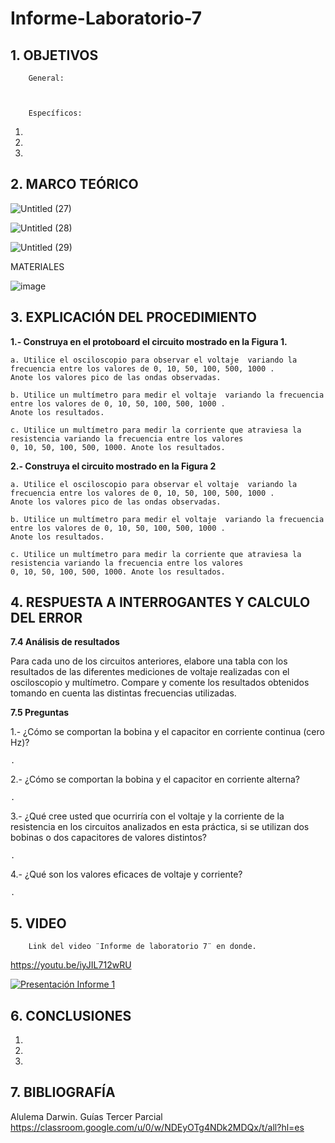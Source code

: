 # Informe-Laboratorio-7

## 1. OBJETIVOS
 
        General: 



        Específicos: 
 
1.  
        
2. 
        
3. 
        

## 2. MARCO TEÓRICO

![Untitled (27)](https://user-images.githubusercontent.com/93396250/152709137-30415d58-0149-4145-a19f-2d20903be30b.jpg)

![Untitled (28)](https://user-images.githubusercontent.com/93396250/152709131-dca58399-6a27-435c-ab09-526677fc4020.jpg)

![Untitled (29)](https://user-images.githubusercontent.com/93396250/152709127-cbe6cc60-25a5-448a-8b7f-01204c0383e8.jpg)

MATERIALES

![image](https://user-images.githubusercontent.com/93396250/152709166-2ee28922-3ce2-4213-a0f4-7e7ecf1770c2.png)


## 3. EXPLICACIÓN DEL PROCEDIMIENTO

**1.- Construya en el protoboard el circuito mostrado en la Figura 1.**

    a. Utilice el osciloscopio para observar el voltaje  variando la frecuencia entre los valores de 0, 10, 50, 100, 500, 1000 . 
    Anote los valores pico de las ondas observadas.

    b. Utilice un multímetro para medir el voltaje  variando la frecuencia entre los valores de 0, 10, 50, 100, 500, 1000 . 
    Anote los resultados.

    c. Utilice un multímetro para medir la corriente que atraviesa la resistencia variando la frecuencia entre los valores 
    0, 10, 50, 100, 500, 1000. Anote los resultados.

**2.- Construya el circuito mostrado en la Figura 2**

    a. Utilice el osciloscopio para observar el voltaje  variando la frecuencia entre los valores de 0, 10, 50, 100, 500, 1000 . 
    Anote los valores pico de las ondas observadas.

    b. Utilice un multímetro para medir el voltaje  variando la frecuencia entre los valores de 0, 10, 50, 100, 500, 1000 . 
    Anote los resultados.

    c. Utilice un multímetro para medir la corriente que atraviesa la resistencia variando la frecuencia entre los valores 
    0, 10, 50, 100, 500, 1000. Anote los resultados.



## 4. RESPUESTA A INTERROGANTES Y CALCULO DEL ERROR

**7.4 Análisis de resultados**
    
   Para cada uno de los circuitos anteriores, elabore una tabla con los resultados de las
   diferentes mediciones de voltaje realizadas con el osciloscopio y multímetro. Compare y
   comente los resultados obtenidos tomando en cuenta las distintas frecuencias utilizadas.


**7.5 Preguntas**

1.- ¿Cómo se comportan la bobina y el capacitor en corriente continua (cero Hz)?
	
	.

2.- ¿Cómo se comportan la bobina y el capacitor en corriente alterna?

	.

3.- ¿Qué cree usted que ocurriría con el voltaje  y la corriente de la resistencia en los circuitos analizados en esta práctica, si se utilizan dos bobinas o dos capacitores de valores distintos?
	
	.
	
4.- ¿Qué son los valores eficaces de voltaje y corriente?

	.

## 5. VIDEO

        Link del video ¨Informe de laboratorio 7¨ en donde.
 
 https://youtu.be/iyJIL712wRU
 
[![Presentación Informe 1](https://img.youtube.com/vi/iyJIL712wRU/0.jpg)](https://www.youtube.com/watch?v=iyJIL712wRU)

## 6. CONCLUSIONES

   1. 
        
   2. 
        
   3. 


## 7. BIBLIOGRAFÍA

Alulema Darwin. Guías Tercer Parcial https://classroom.google.com/u/0/w/NDEyOTg4NDk2MDQx/t/all?hl=es

